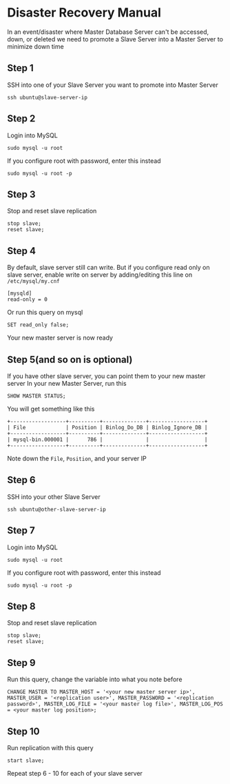# Disaster Recovery Manual

In an event/disaster where Master Database Server can't be accessed, down, or deleted we need to promote a Slave Server into a Master Server to minimize down time

## Step 1
SSH into one of your Slave Server you want to promote into Master Server 
```
ssh ubuntu@slave-server-ip
```

## Step 2
Login into MySQL
```
sudo mysql -u root
```

If you configure root with password, enter this instead
```
sudo mysql -u root -p
```

## Step 3
Stop and reset slave replication
```
stop slave;
reset slave;
```

## Step 4
By default, slave server still can write. But if you configure read only on slave server, enable write on server by adding/editing this line on `/etc/mysql/my.cnf`
```
[mysqld]
read-only = 0
```

Or run this query on mysql
```
SET read_only false;
```

Your new master server is now ready

## Step 5(and so on is optional)
If you have other slave server, you can point them to your new master server
In your new Master Server, run this

```
SHOW MASTER STATUS;
```

You will get something like this
```
+------------------+----------+--------------+------------------+
| File             | Position | Binlog_Do_DB | Binlog_Ignore_DB |
+------------------+----------+--------------+------------------+
| mysql-bin.000001 |      786 |              |                  |
+------------------+----------+--------------+------------------+
```
Note down the `File`, `Position`, and your server IP

## Step 6

SSH into your other Slave Server
```
ssh ubuntu@other-slave-server-ip
```

## Step 7
Login into MySQL
```
sudo mysql -u root
```

If you configure root with password, enter this instead
```
sudo mysql -u root -p
```

## Step 8
Stop and reset slave replication
```
stop slave;
reset slave;
```

## Step 9
Run this query, change the variable into what you note before
```
CHANGE MASTER TO MASTER_HOST = '<your new master server ip>', MASTER_USER = '<replication user>', MASTER_PASSWORD = '<replication password>', MASTER_LOG_FILE = '<your master log file>', MASTER_LOG_POS = <your master log position>;
```

## Step 10
Run replication with this query
```
start slave;
```

Repeat step 6 - 10 for each of your slave server
